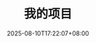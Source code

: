 ---
title: "我的项目"
description: 
date: 2025-08-10T17:22:07+08:00
image: 
math: 
license: 
hidden: false
comments: true
draft: true
---